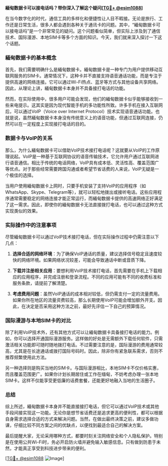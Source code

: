 **緬甸数据卡可以接电话吗？带你深入了解这个疑问[[TG💪+ @esim1088](https://t.me/s/esim1088)]**

在当今数字化的时代，通信工具的多样化和便捷性让人目不暇接。无论是旅行、工作还是日常生活，很多人都会遇到各种关于通讯卡的问题。其中，“緬甸数据卡可以接电话吗”是一个非常常见的疑问。这个问题看似简单，但实际上涉及到了通信技术、国际漫游、本地SIM卡等多个方面的知识。今天，我们就来深入探讨一下这个话题。

### 緬甸数据卡的基本概念

首先，我们需要明确什么是緬甸数据卡。緬甸数据卡是一种专门为用户提供移动互联网服务的SIM卡。通常情况下，这种卡并不直接支持语音通话功能，而是专注于提供高速的网络连接。它可以通过Wi-Fi热点、蓝牙等方式与其他设备共享网络。因此，从理论上讲，緬甸数据卡本身并不具备接打电话的功能。

然而，在实际使用中，很多用户可能会发现，他们的緬甸数据卡似乎能够接收到一些来电提示。这其实是因为现代智能手机的多功能性所致。许多手机在接入互联网后，可以通过VoIP（Voice over Internet Protocol）技术实现语音通话功能。也就是说，虽然緬甸数据卡本身没有传统意义上的语音功能，但通过互联网连接，仍然可以在一定程度上实现接打电话的目的。

### 数据卡与VoIP的关系

那么，为什么緬甸数据卡可以借助VoIP技术接打电话呢？这就要从VoIP的工作原理说起。VoIP是一种基于互联网协议的语音传输技术，它允许用户通过互联网进行语音通信。相比于传统的电话网络，VoIP具有成本低、灵活性高、覆盖范围广等优点。对于那些经常需要跨国沟通或者希望节省话费的人来说，VoIP无疑是一个极佳的选择。

当用户使用緬甸数据卡上网时，只要手机安装了支持VoIP的应用程序（如WhatsApp、Skype、Telegram等），就可以轻松地拨出或接听电话。这些应用程序通常需要稳定的网络连接才能正常运行，而緬甸数据卡提供的高速网络正好满足了这一需求。因此，即使你的緬甸数据卡无法直接拨打电话，也可以通过这种方式实现类似的效果。

### 实际操作中的注意事项

尽管緬甸数据卡可以通过VoIP技术接打电话，但在实际操作过程中仍需注意以下几点：

1. **选择合适的网络环境**：为了确保VoIP通话的质量，建议选择信号稳定且速度较快的网络环境。如果网络状况较差，可能会导致通话中断或音质下降。
   
2. **下载并注册相关应用**：要想利用VoIP技术接打电话，首先需要在手机上下载相应的应用程序，并完成注册和登录流程。不同的应用可能有不同的收费标准和服务条款，请提前了解清楚。
   
3. **考虑费用问题**：虽然VoIP通话的成本相对较低，但仍需支付一定的流量费用。如果你所在地区的流量资费较高，那么长期使用VoIP可能会增加额外开支。因此，在决定是否采用这种方法之前，最好先评估一下自己的预算情况。

### 国际漫游与本地SIM卡的对比

除了利用VoIP技术外，还有其他方式可以让緬甸数据卡具备接打电话的能力。例如，你可以选择开通国际漫游服务。这样做的好处是无需额外下载任何软件，只需激活相关功能即可随时随地拨打电话。不过需要注意的是，国际漫游的费用通常较高，尤其是在长途通话或拨打国际号码时。因此，除非你有紧急联系需求，否则不推荐频繁使用此方法。

另一种选择则是购买当地的SIM卡。与国际漫游相比，本地SIM卡不仅价格实惠，而且覆盖范围更广。如果你计划长期居住或工作在缅甸，不妨考虑办理一张本地SIM卡。这样不仅能享受更低廉的话费套餐，还能更好地融入当地的生活圈子。

### 总结

综上所述，緬甸数据卡本身并不能直接接打电话，但它可以通过VoIP技术或其他手段间接实现这一功能。无论你是想节省话费还是追求更高的便利性，都可以根据自身需求选择合适的方式来解决问题。当然，在做出最终决策之前，建议多做功课，仔细比较不同方案之间的优缺点，以便找到最适合自己的解决方案。

最后提醒大家，无论采用哪种方式，都要时刻关注网络安全和个人隐私保护。特别是在使用公共Wi-Fi时，务必开启防火墙并避免输入敏感信息。只有做到防患于未然，才能真正享受到科技进步带来的便利。

[[TG💪+ @esim1088](https://t.me/s/esim1088) ![Image](https://i.postimg.cc/4NQfJmqS/Snipaste-2025-05-13-00-14-12.png)]